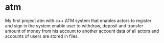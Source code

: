 # atm
My first project atm with c++
ATM system that enables actors to register and sign in the system enable user to withdraw, 
deposit and transfer amount of money from his account to another account data of all actors and accounts of 
users are stored in files. 
